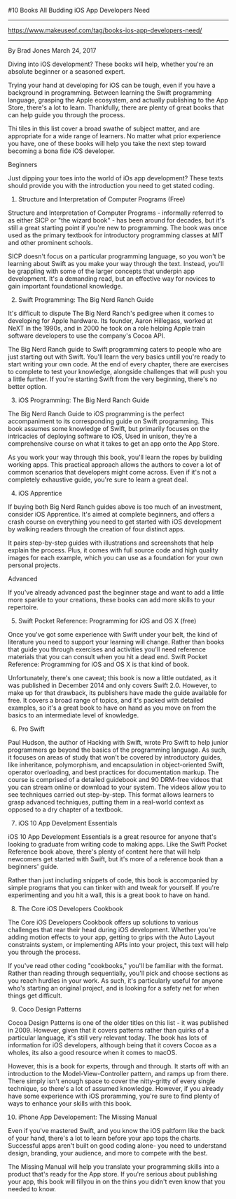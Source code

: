 #10 Books All Budding iOS App Developers Need 

***

https://www.makeuseof.com/tag/books-ios-app-developers-need/

***

By Brad Jones March 24, 2017

Diving into iOS development? These books will help, whether you're an absolute beginner or a seasoned expert.

Trying your hand at developing for iOS can be tough, even if you have a background in programming. Between learning the Swift programming language, grasping the Apple ecosystem, and actually publishing to the App Store, there's a lot to learn. Thankfully, there are plenty of great books that can help guide you through the process.

Thi tiles in this list cover a broad swathe of subject matter, and are appropriate for a wide range of learners. No matter what prior experience you have, one of these books will help you take the next step toward becoming a bona fide iOS developer.

Beginners

Just dipping your toes into the world of iOs app development? These texts should provide you with the introduction you need to get stated coding.

1. Structure and Interpretation of Computer Programs (Free)

Structure and Interpretation of Computer Programs - informally referred to as either SICP or "the wizard book" - has been around for decades, but it's still a great starting point if you're new to programming. The book was once used as the primary textbook for introductory programming classes at MIT and other prominent schools.

SICP doesn't focus on a particular programming language, so you won't be learning about Swift as you make your way through the text. Instead, you'll be grappling with some of the larger concepts that underpin app development. It's a demanding read, but an effective way for novices to gain important foundational knowledge. 

2. Swift Programming: The Big Nerd Ranch Guide

It's difficult to dispute The Big Nerd Ranch's pedigree when it comes to developing for Apple hardware. Its founder, Aaron Hillegass, worked at NeXT in the 1990s, and in 2000 he took on a role helping Apple train software developers to use the company's Cocoa API.

The Big Nerd Ranch guide to Swift programming caters to people who are just starting out with Swift. You'll learn the very basics untill you're ready to start writing your own code. At the end of every chapter, there are exercises to complete to test your knowledge, alongside challenges that will push you a little further. If you're starting Swift from the very beginning, there's no better option.

3. iOS Programming: The Big Nerd Ranch Guide

The Big Nerd Ranch Guide to iOS programming is the perfect accompaniment to its corresponding guide on Swift programming. This book assumes some knowledge of Swift, but primarily focuses on the intricacies of deploying software to iOS, Used in unison, they're a comprehensive course on what it takes to get an app onto the App Store.

As you work your way through this book, you'll learn the ropes by building working apps. This practical approach allows the authors to cover a lot of common scenarios that developers might come across. Even if it's not a completely exhaustive guide, you're sure to learn a great deal. 

4. iOS Apprentice 

If buying both Big Nerd Ranch guides above is too much of an investment, consider iOS Apprentice. It's aimed at complete beginners, and offers a crash course on everything you need to get started with iOS development by walking readers through the creation of four distinct apps.

It pairs step-by-step guides with illustrations and screenshots that help explain the process. Plus, it comes with full source code and high quality images for each example, which you can use as a foundation for your own personal projects.

Advanced

If you've already advanced past the beginner stage and want to add a little more sparkle to your creations, these books can add more skills to your repertoire.

5. Swift Pocket Reference: Programming for iOS and OS X (free)

Once you've got some experience with Swift under your belt, the kind of literature you need to support your learning will change. Rather than books that guide you through exercises and activities you'll need reference materials that you can consult when you hit a dead end. Swift Pocket Reference: Programming for iOS and OS X is that kind of book. 

Unfortunately, there's one caveat; this book is now a little outdated, as it was published in December 2014 and only covers Swift 2.0. However, to make up for that drawback, its publishers have made the guide available for free. It covers a broad range of topics, and it's packed with detailed examples, so it's a great book to have on hand as you move on from the basics to an intermediate level of knowledge.

6. Pro Swift

Paul Hudson, the author of Hacking with Swift, wrote Pro Swift to help junior programmers go beyond the basics of the programming language. As such, it focuses on areas of study that won't be covered by introductory guides, like inheritance, polymorphism, and encapsulation in object-oriented Swift, operator overloading, and best practices for documentation markup.
The course is comprised of a detailed guidebook and 90 DRM-free videos that you can stream online or download to your system. The videos allow you to see techniques carried out step-by-step. This format allows learners to grasp advanced techniques, putting them in a real-world context as opposed to a dry chapter of a textbook.

7. iOS 10 App Develpment Essentials

iOS 10 App Development Essentials is a great resource for anyone that's looking to graduate from writing code to making apps. Like the Swift Pocket Reference book above, there's plenty of content here that will help newcomers get started with Swift, but it's more of a reference book than a beginners' guide.

Rather than just including snippets of code, this book is accompanied by simple programs that you can tinker with and tweak for yourself. If you're experimenting and you hit a wall, this is a great book to have on hand.

8. The Core iOS Developers Cookbook

The Core iOS Developers Cookbook offers up solutions to various challenges that rear their head during iOS development. Whether you're adding motion effects to your app, getting to grips with the Auto Layout constraints system, or implementing APIs into your project, this text will help you through the process.

If you've read other coding "cookbooks," you'll be familiar with the format. Rather than reading through sequentially, you'll pick and choose sections as you reach hurdles in your work. As such, it's particularly useful for anyone who's starting an original project, and is looking for a safety net for when things get difficult. 


9. Coco Design Patterns

Cocoa Design Patterns is one of the older titles on this list - it was published in 2009. However, given that it covers patterns rather than quirks of a particular language, it's still very relevant today. The book has lots of information for iOS developers, although being that it covers Cocoa as a wholes, its also a good resource when it comes to macOS.

However, this is a book for experts, through and through. It starts off with an introduction to the Model-View-Controller pattern, and ramps up from there. There simply isn't enough space to cover the nitty-gritty of every single technique, so there's a lot of assumed knowledge. However, if you already have some experience with iOS proramming, you're sure to find plenty of ways to enhance your skills with this book.

10. iPhone App Developement: The Missing Manual

Even if you've mastered Swift, and you know the iOS paltform like the back of your hand, there's a lot to learn before your app tops the charts. Successful apps aren't built on good coding alone- you need to understand design, branding, your audience, and more to compete with the best. 

The Missing Manual will help you translate your programming skills into a product that's ready for the App store. If you're serious about publishing your app, this book will fillyou in on the thins you didn't even know that you needed to know.


